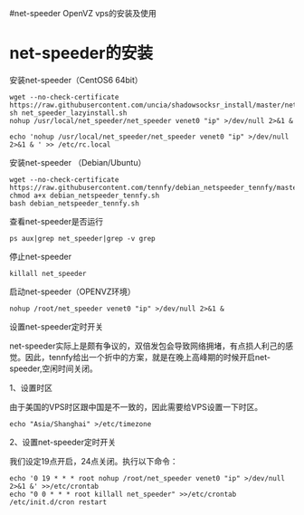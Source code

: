 #net-speeder OpenVZ vps的安装及使用

net-speeder的安装
=================
安装net-speeder（CentOS6 64bit）
```
wget --no-check-certificate https://raw.githubusercontent.com/uncia/shadowsocksr_install/master/net_speeder_lazyinstall.sh
sh net_speeder_lazyinstall.sh
nohup /usr/local/net_speeder/net_speeder venet0 "ip" >/dev/null 2>&1 &

echo 'nohup /usr/local/net_speeder/net_speeder venet0 "ip" >/dev/null 2>&1 & ' >> /etc/rc.local
```

安装net-speeder （Debian/Ubuntu）

```
wget --no-check-certificate https://raw.githubusercontent.com/tennfy/debian_netspeeder_tennfy/master/debian_netspeeder_tennfy.sh
chmod a+x debian_netspeeder_tennfy.sh
bash debian_netspeeder_tennfy.sh
```

查看net-speeder是否运行

```
ps aux|grep net_speeder|grep -v grep
```

停止net-speeder

```
killall net_speeder
```

启动net-speeder（OPENVZ环境）

```
nohup /root/net_speeder venet0 "ip" >/dev/null 2>&1 &
```

设置net-speeder定时开关

net-speeder实际上是颇有争议的，双倍发包会导致网络拥堵，有点损人利己的感觉。因此，tennfy给出一个折中的方案，就是在晚上高峰期的时候开启net-speeder,空闲时间关闭。

1、设置时区

由于美国的VPS时区跟中国是不一致的，因此需要给VPS设置一下时区。

```
echo "Asia/Shanghai" >/etc/timezone
```

2、设置net-speeder定时开关

我们设定19点开启，24点关闭。执行以下命令：
```
echo '0 19 * * * root nohup /root/net_speeder venet0 "ip" >/dev/null 2>&1 &' >>/etc/crontab
echo "0 0 * * * root killall net_speeder" >>/etc/crontab
/etc/init.d/cron restart
```
